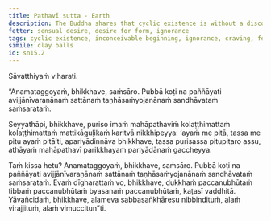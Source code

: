 ```yaml
---
title: Pathavī sutta - Earth
description: The Buddha shares that cyclic existence is without a discoverable beginning using an analogy of clay balls made from the earth.
fetter: sensual desire, desire for form, ignorance
tags: cyclic existence, inconceivable beginning, ignorance, craving, fetter, father, earth, clay, jujube, disenchantment, detachment, liberation, sn, sn12-21, sn15
simile: clay balls
id: sn15.2
---
```


Sāvatthiyaṁ viharati.

“Anamataggoyaṁ, bhikkhave, saṁsāro. Pubbā koṭi na paññāyati avijjānīvaraṇānaṁ sattānaṁ taṇhāsaṁyojanānaṁ sandhāvataṁ saṁsarataṁ.

Seyyathāpi, bhikkhave, puriso imaṁ mahāpathaviṁ kolaṭṭhimattaṁ kolaṭṭhimattaṁ mattikāguḷikaṁ karitvā nikkhipeyya: ‘ayaṁ me pitā, tassa me pitu ayaṁ pitā’ti, apariyādinnāva bhikkhave, tassa purisassa pitupitaro assu, athāyaṁ mahāpathavī parikkhayaṁ pariyādānaṁ gaccheyya.

Taṁ kissa hetu? Anamataggoyaṁ, bhikkhave, saṁsāro. Pubbā koṭi na paññāyati avijjānīvaraṇānaṁ sattānaṁ taṇhāsaṁyojanānaṁ sandhāvataṁ saṁsarataṁ. Evaṁ dīgharattaṁ vo, bhikkhave, dukkhaṁ paccanubhūtaṁ tibbaṁ paccanubhūtaṁ byasanaṁ paccanubhūtaṁ, kaṭasī vaḍḍhitā. Yāvañcidaṁ, bhikkhave, alameva sabbasaṅkhāresu nibbindituṁ, alaṁ virajjituṁ, alaṁ vimuccitun”ti.
